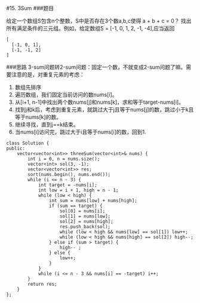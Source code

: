 #15. 3Sum
###题目

给定一个数组S包含n个整数，S中是否存在3个数a,b,c使得 a + b + c = 0？ 找出所有满足条件的三元组。例如，给定数组S = [-1, 0, 1, 2, -1, -4],应当返回

```
[
  [-1, 0, 1],
  [-1, -1, 2]
]
```

###思路
3-sum问题转2-sum问题：固定一个数，不就变成2-sum问题了嘛。需要注意的是，对重复元素的考虑：

1. 数组先排序
2. 遍历数组，我们固定当前访问的数nums[i]。
3. 从[i+1, n-1]中找出两个数nums[j]和nums[k]，求和等于target-nums[i]。
4. 找到j和k后，考虑到重复元素，就跳过大于j且等于nums[j]的数，跳过小于k且等于nums[k]的数。
5. 继续寻找，直到j==k结束。
6. 当nums[i]访问完，跳过大于i且等于nums[i]的数，回到1.

```
class Solution {
public:
    vector<vector<int>> threeSum(vector<int>& nums) {
        int i = 0, n = nums.size();
        vector<int> sol(3, -1);
        vector<vector<int>> res;
        sort(nums.begin(), nums.end());
        while (i <= n - 3) {
            int target = -nums[i];
            int low = i + 1, high = n - 1;
            while (low < high) {
                int sum = nums[low] + nums[high];
                if (sum == target) {
                    sol[0] = nums[i];
                    sol[1] = nums[low];
                    sol[2] = nums[high];
                    res.push_back(sol);
                    while (low < high && nums[low] == sol[1]) low++;
                    while (low < high && nums[high] == sol[2]) high--;
                } else if (sum > target) {
                    high-- ;
                } else {
                    low++;
                }
            }
            while (i <= n - 3 && nums[i] == -target) i++;
        }
        return res;
    }
};
```
